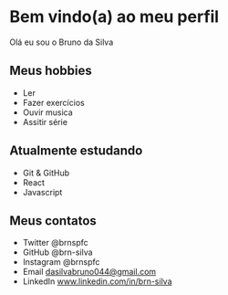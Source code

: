 # Bem vindo(a) ao meu perfil

Olá eu sou o Bruno da Silva

## Meus hobbies

- Ler 
- Fazer exercícios 
- Ouvir musica 
- Assitir série 

## Atualmente estudando 

- Git & GitHub 
- React 
- Javascript

## Meus contatos 

- Twitter @brnspfc
- GitHub @brn-silva
- Instagram @brnspfc
- Email dasilvabruno044@gmail.com
- LinkedIn www.linkedin.com/in/brn-silva
